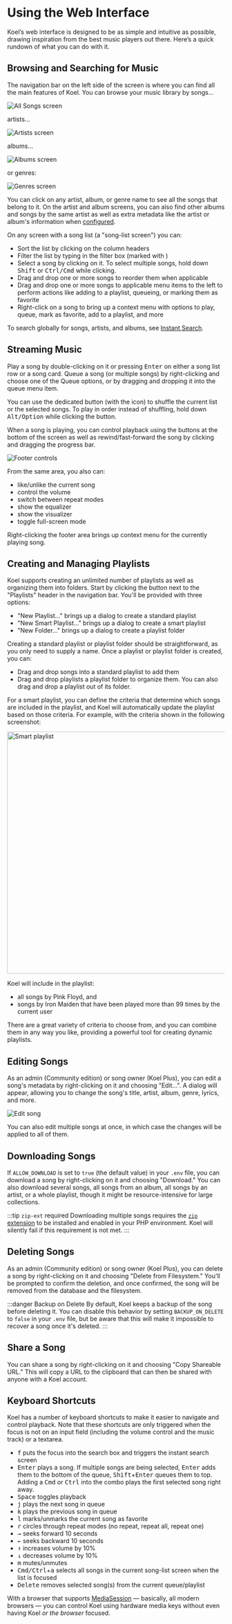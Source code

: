 # Using the Web Interface

<UISubjectToChangeNote />

Koel’s web interface is designed to be as simple and intuitive as possible, drawing inspiration from the best music players out there. Here’s a quick rundown of what you can do with it.

## Browsing and Searching for Music

The navigation bar on the left side of the screen is where you can find all the main features of Koel.
You can browse your music library by songs…

![All Songs screen](../assets/img/interface/all-songs.webp)

artists…

![Artists screen](../assets/img/interface/artists.webp)

albums…

![Albums screen](../assets/img/interface/albums.webp)

or genres:

![Genres screen](../assets/img/interface/genres.webp)

You can click on any artist, album, or genre name to see all the songs that belong to it.
On the artist and album screens, you can also find other albums and songs by the same artist as well as extra metadata
like the artist or album's information when [configured](../service-integrations).

On any screen with a song list (a "song-list screen") you can:

* Sort the list by clicking on the column headers
* Filter the list by typing in the filter box (marked with <InterfaceIcon :src="filterIcon" />)
* Select a song by clicking on it. To select multiple songs, hold down <kbd>Shift</kbd> or <kbd>Ctrl/Cmd</kbd> while clicking.
* Drag and drop one or more songs to reorder them when applicable
* Drag and drop one or more songs to applicable menu items to the left to perform actions like adding to a playlist, queueing, or marking them as favorite
* Right-click on a song to bring up a context menu with options to play, queue, mark as favorite, add to a playlist, and more

To search globally for songs, artists, and albums, see [Instant Search](./search).

## Streaming Music

Play a song by double-clicking on it or pressing <kbd>Enter</kbd> on either a song list row or a song card.
Queue a song (or multiple songs) by right-clicking and choose one of the Queue options, or by dragging and dropping it
into the queue menu item.

You can use the dedicated button (with the <InterfaceIcon :src="shuffleIcon" /> icon) to shuffle the current list or the selected songs.
To play in order instead of shuffling, hold down <kbd>Alt/Option</kbd> while clicking the button.

When a song is playing, you can control playback using the buttons at the bottom of the screen as well as
rewind/fast-forward the song by clicking and dragging the progress bar.

![Footer controls](../assets/img/interface/footer.webp)

From the same area, you also can:

* <InterfaceIcon :src="heartIcon" /> like/unlike the current song
* <InterfaceIcon :src="volumeIcon" /> control the volume
* <InterfaceIcon :src="repeatIcon" /> switch between repeat modes
* <InterfaceIcon :src="slidersIcon" /> show the equalizer
* <InterfaceIcon :src="boltIcon" /> show the visualizer
* <InterfaceIcon :src="expandIcon" /> toggle full-screen mode

Right-clicking the footer area brings up context menu for the currently playing song.

## Creating and Managing Playlists

Koel supports creating an unlimited number of playlists as well as organizing them into folders.
Start by clicking the <InterfaceIcon :src="plusIcon" /> button next to the "Playlists" header in the navigation bar. You'll be provided with three options:

* "New Playlist…" brings up a dialog to create a standard playlist
* "New Smart Playlist…" brings up a dialog to create a smart playlist
* "New Folder…" brings up a dialog to create a playlist folder

Creating a standard playlist or playlist folder should be straightforward, as you only need to supply a name.
Once a playlist or playlist folder is created, you can:

* Drag and drop songs into a standard playlist to add them
* Drag and drop playlists a playlist folder to organize them. You can also drag and drop a playlist out of its folder.

For a smart playlist, you can define the criteria that determine which songs are included in the playlist,
and Koel will automatically update the playlist based on those criteria.
For example, with the criteria shown in the following screenshot:

<img loading="lazy" src="../assets/img/interface/new-smart-playlist.webp" alt="Smart playlist" style="width: 560px" />

Koel will include in the playlist:

* all songs by Pink Floyd, and
* songs by Iron Maiden that have been played more than 99 times by the current user

There are a great variety of criteria to choose from, and you can combine them in any way you like, providing a powerful tool for creating dynamic playlists.

## Editing Songs

As an admin (Community edition) or song owner (Koel Plus), you can edit a song's metadata by right-clicking on it and choosing "Edit…".
A dialog will appear, allowing you to change the song's title, artist, album, genre, lyrics, and more.

<img loading="lazy" src="../assets/img/interface/edit-song.webp" alt="Edit song" style="max-width: 480px">

You can also edit multiple songs at once, in which case the changes will be applied to all of them.

## Downloading Songs

If `ALLOW_DOWNLOAD` is set to `true` (the default value) in your `.env` file, you can download a song by right-clicking on it and choosing "Download."
You can also download several songs, all songs from an album, all songs by an artist, or a whole playlist, though it might be resource-intensive for large collections.

:::tip `zip-ext` required
Downloading multiple songs requires the [`zip` extension](https://www.php.net/manual/en/book.zip.php) to be installed and enabled in your PHP environment.
Koel will silently fail if this requirement is not met.
:::

## Deleting Songs

As an admin (Community edition) or song owner (Koel Plus), you can delete a song by right-clicking on it and choosing "Delete from Filesystem."
You'll be prompted to confirm the deletion, and once confirmed, the song will be removed from the database and the filesystem.

:::danger Backup on Delete
By default, Koel keeps a backup of the song before deleting it.
You can disable this behavior by setting `BACKUP_ON_DELETE` to `false` in your `.env` file, but be aware that this will make it impossible to recover a song once it's deleted.
:::

## Share a Song

You can share a song by right-clicking on it and choosing "Copy Shareable URL."
This will copy a URL to the clipboard that can then be shared with anyone with a Koel account.

## Keyboard Shortcuts

Koel has a number of keyboard shortcuts to make it easier to navigate and control playback.
Note that these shortcuts are only triggered when the focus is not on an input field (including the volume control and the music track)
or a textarea.

* <kbd>f</kbd> puts the focus into the search box and triggers the instant search screen
* <kbd>Enter</kbd> plays a song. If multiple songs are being selected, <kbd>Enter</kbd> adds them to the bottom of the queue, <kbd>Shift</kbd>+<kbd>Enter</kbd> queues them to top. Adding a <kbd>Cmd</kbd> or <kbd>Ctrl</kbd> into the combo plays the first selected song right away.
* <kbd>Space</kbd> toggles playback
* <kbd>j</kbd> plays the next song in queue
* <kbd>k</kbd> plays the previous song in queue
* <kbd>l</kbd> marks/unmarks the current song as favorite
* <kbd>r</kbd> circles through repeat modes (no repeat, repeat all, repeat one)
* <kbd>→</kbd> seeks forward 10 seconds
* <kbd>←</kbd> seeks backward 10 seconds
* <kbd>↑</kbd> increases volume by 10%
* <kbd>↓</kbd> decreases volume by 10%
* <kbd>m</kbd> mutes/unmutes
* <kbd>Cmd/Ctrl</kbd>+<kbd>a</kbd> selects all songs in the current song-list screen when the list is focused
* <kbd>Delete</kbd> removes selected song(s) from the current queue/playlist

With a browser that supports [MediaSession](https://developer.mozilla.org/en-US/docs/Web/API/MediaSession) — basically, all modern browsers — you can control Koel using hardware media keys without even having Koel _or the browser_ focused.

<script lang="ts" setup>
import shuffleIcon from '../assets/icons/shuffle.svg'
import filterIcon from '../assets/icons/filter.svg'
import boltIcon from '../assets/icons/bolt.svg'
import expandIcon from '../assets/icons/expand.svg'
import heartIcon from '../assets/icons/heart.svg'
import repeatIcon from '../assets/icons/repeat.svg'
import slidersIcon from '../assets/icons/sliders.svg'
import volumeIcon from '../assets/icons/volume.svg'
import plusIcon from '../assets/icons/plus.svg'
</script>
